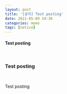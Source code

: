 ```yaml
---
layout: post
title: '[공지] Test posting'
date: 2021-05-09 19:30
categories: memo
tags: [notice]
---
```


#### Test posting

<br>

### Test posting

<br>

Test posting
